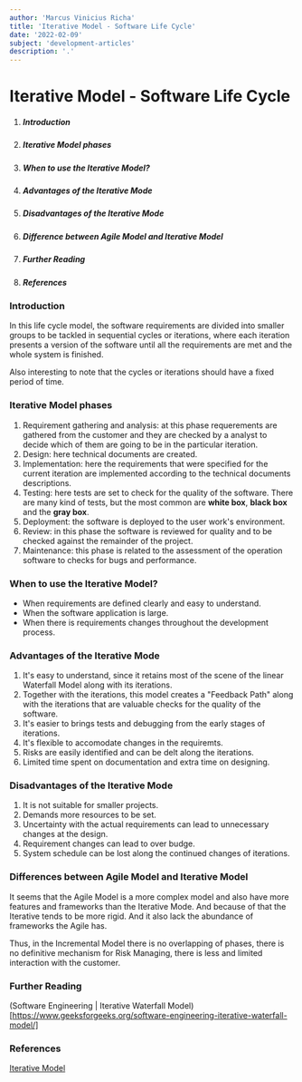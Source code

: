 ```yaml
---
author: 'Marcus Vinicius Richa'
title: 'Iterative Model - Software Life Cycle'
date: '2022-02-09'
subject: 'development-articles'
description: '.'
---
```


# Iterative Model - Software Life Cycle

1. ##### Introduction  
2. ##### Iterative Model phases
3. ##### When to use the Iterative Model?	
4. ##### Advantages of the Iterative Mode
5. ##### Disadvantages of the Iterative Mode
6. ##### Difference between Agile Model and Iterative Model
7. ##### Further Reading
8. ##### References

### Introduction

In this life cycle model, the software requirements are divided into smaller groups to be tackled in sequential cycles or iterations, where each iteration presents a version of the software until all the requirements are met and the whole system is finished.

Also interesting to note that the cycles or iterations should have a fixed period of time.

### Iterative Model phases

1. Requirement gathering and analysis: at this phase requerements are gathered from the customer and they are checked by a analyst to decide which of them are going to be in the particular iteration.
2. Design: here technical documents are created.
3. Implementation: here the requirements that were specified for the current iteration are implemented according to the technical documents descriptions.
4. Testing: here tests are set to check for the quality of the software. There are many kind of tests, but the most common are **white box**, **black box** and the **gray box**.
5. Deployment: the software is deployed to the user work's environment.
6. Review: in this phase the software is reviewed for quality and to be checked against the remainder of the project.
7. Maintenance: this phase is related to the assessment of the operation software to checks for bugs and performance.

### When to use the Iterative Model?

- When requirements are defined clearly and easy to understand.
- When the software application is large.
- When there is requirements changes throughout the development process.

### Advantages of the Iterative Mode

1. It's easy to understand, since it retains most of the scene of the linear Waterfall Model along with its iterations.
2. Together with the iterations, this model creates a "Feedback Path" along with the iterations that are valuable checks for the quality of the software.
3. It's easier to brings tests and debugging from the early stages of iterations.
4. It's flexible to accomodate changes in the requiremts.
5. Risks are easily identified and can be delt along the iterations.
6. Limited time spent on documentation and extra time on designing. 

### Disadvantages of the Iterative Mode

1. It is not suitable for smaller projects.
2. Demands more resources to be set.
3. Uncertainty with the actual requirements can lead to unnecessary changes at the design.
4. Requirement changes can lead to over budge.
5. System schedule can be lost along the continued changes of iterations.


### Differences between Agile Model and Iterative Model

It seems that the Agile Model is a more complex model and also have more features and frameworks than the Iterative Mode. And because of that the Iterative tends to be more rigid. And it also lack the abundance of frameworks the Agile has.

Thus, in the Incremental Model there is no overlapping of phases, there is no definitive mechanism for Risk Managing, there is less and limited interaction with the customer.


### Further Reading

(Software Engineering | Iterative Waterfall Model)[https://www.geeksforgeeks.org/software-engineering-iterative-waterfall-model/]


### References


[Iterative Model](https://www.javatpoint.com/software-engineering-iterative-model)


